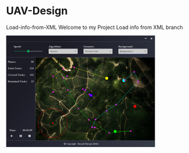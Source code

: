# UAV-Design

Load-info-from-XML
Welcome to my Project
Load info from XML branch

<img src="Screenshot.png" width="80%"/>
